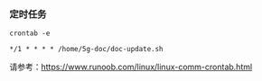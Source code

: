 ### 定时任务

```
crontab -e

*/1 * * * * /home/5g-doc/doc-update.sh
```

请参考：https://www.runoob.com/linux/linux-comm-crontab.html
